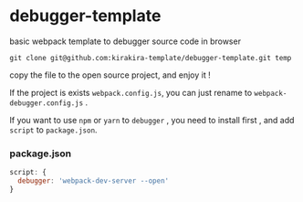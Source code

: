 # debugger-template

basic webpack template to debugger source code in browser

``` shell
git clone git@github.com:kirakira-template/debugger-template.git temp
```

copy the file to the open source project, and enjoy it !

If the project is exists `webpack.config.js`, you can just rename to `webpack-debugger.config.js` . 

If you want to use `npm` or `yarn` to `debugger` , you need to install first , and add `script` to `package.json`.

### package.json

``` js
script: {
  debugger: 'webpack-dev-server --open'
}
```
